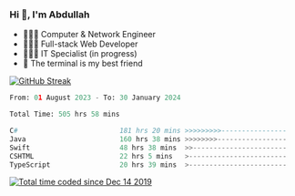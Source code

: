 <h3>Hi 👋, I'm Abdullah</h3>

- 👷🏼‍♂️ Computer & Network Engineer
- 👨🏻‍💻 Full-stack Web Developer
- 👨🏻‍💻 IT Specialist (in progress)
- 🖤 The terminal is my best friend

[![GitHub Streak](https://streak-stats.demolab.com?user=al3bad&theme=transparent&date_format=j%20M%5B%20Y%5D)](https://git.io/streak-stats)

<!--START_SECTION:waka-->

```python
From: 01 August 2023 - To: 30 January 2024

Total Time: 505 hrs 58 mins

C#                         181 hrs 20 mins >>>>>>>>>----------------   35.62 %
Java                       160 hrs 38 mins >>>>>>>>-----------------   31.55 %
Swift                      48 hrs 38 mins  >>-----------------------   09.55 %
CSHTML                     22 hrs 5 mins   >------------------------   04.34 %
TypeScript                 20 hrs 39 mins  >------------------------   04.06 %
```

<!--END_SECTION:waka-->

<p>
  <a href="https://wakatime.com/@ce2a2aac-0d6b-4d65-b864-8a4bcaf12967"><img src="https://wakatime.com/badge/user/ce2a2aac-0d6b-4d65-b864-8a4bcaf12967.svg" alt="Total time coded since Dec 14 2019" /></a>
</p>
